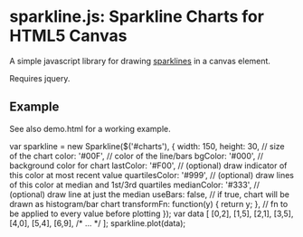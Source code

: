 sparkline.js: Sparkline Charts for HTML5 Canvas
===============================================

A simple javascript library for drawing [sparklines](http://en.wikipedia.org/wiki/Sparkline) in a canvas element.

Requires jquery.

Example
-------

See also demo.html for a working example.

  var sparkline = new Sparkline($('#charts'), {
    width: 150, height: 30, // size of the chart
    color: '#00F',          // color of the line/bars
    bgColor: '#000',        // background color for chart
    lastColor: '#F00',      // (optional) draw indicator of this color at most recent value
    quartilesColor: '#999', // (optional) draw lines of this color at median and 1st/3rd quartiles
    medianColor: '#333',    // (optional) draw line at just the median
    useBars: false,         // if true, chart will be drawn as histogram/bar chart
    transformFn: function(y) { return y; }, // fn to be applied to every value before plotting 
  });
  var data [ [0,2], [1,5], [2,1], [3,5], [4,0], [5,4], [6,9], /* ... */ ];
  sparkline.plot(data);


